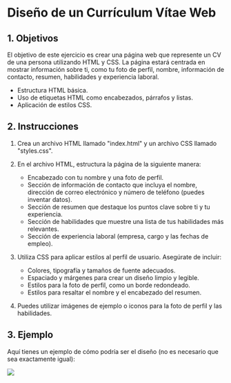 Diseño de un Currículum Vítae Web
==============================

## 1. Objetivos

El objetivo de este ejercicio es crear una página web que represente un CV de una persona utilizando HTML y CSS. La página estará centrada en mostrar información sobre ti, como tu foto de perfil, nombre, información de contacto, resumen, habilidades y experiencia laboral.

- Estructura HTML básica.
- Uso de etiquetas HTML como encabezados, párrafos y listas.
- Aplicación de estilos CSS.

## 2. Instrucciones

1. Crea un archivo HTML llamado "index.html" y un archivo CSS llamado "styles.css".

2. En el archivo HTML, estructura la página de la siguiente manera:

    - Encabezado con tu nombre y una foto de perfil.
    - Sección de información de contacto que incluya el nombre, dirección de correo electrónico y número de teléfono (puedes inventar datos).
    - Sección de resumen que destaque los puntos clave sobre ti y tu experiencia.
    - Sección de habilidades que muestre una lista de tus habilidades más relevantes.
    - Sección de experiencia laboral (empresa, cargo y las fechas de empleo).

3. Utiliza CSS para aplicar estilos al perfil de usuario. Asegúrate de incluir:

    - Colores, tipografía y tamaños de fuente adecuados.
    - Espaciado y márgenes para crear un diseño limpio y legible.
    - Estilos para la foto de perfil, como un borde redondeado.
    - Estilos para resaltar el nombre y el encabezado del resumen.

4. Puedes utilizar imágenes de ejemplo o iconos para la foto de perfil y las habilidades.

## 3. Ejemplo
Aquí tienes un ejemplo de cómo podría ser el diseño (no es necesario que sea exactamente igual):

<img src="https://github.com/UnirCs/DWFS-PER9208-2324/blob/master/Tema_1/00_Resources/CV/CV%20CR.png?raw=true">

